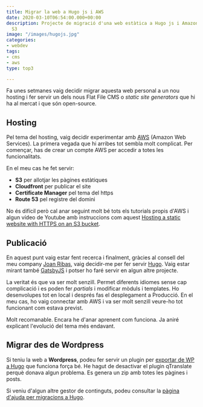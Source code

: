 ```yaml
---
title: Migrar la web a Hugo js i AWS
date: 2020-03-10T06:54:00.000+00:00
description: Projecte de migració d'una web estàtica a Hugo js i Amazon Web Services
  S3
image: "/images/hugojs.jpg"
categories:
- webdev
tags:
- cms
- aws
type: top3

---
```

Fa unes setmanes vaig decidir migrar aquesta web personal a un nou hosting i fer servir un dels nous Flat File CMS o _static site generators_ que hi ha al mercat i que són open-source.

## Hosting

Pel tema del hosting, vaig decidir experimentar amb [AWS](https://aws.amazon.com/) (Amazon Web Services). La primera vegada que hi arribes tot sembla molt complicat. Per començar, has de crear un compte AWS per accedir a totes les funcionalitats.

En el meu cas he fet servir:

* **S3** per allotjar les pàgines estàtiques
* **Cloudfront** per publicar el site
* **Certificate Manager** pel tema del https
* **Route 53** pel registre del domini

No és difícil però cal anar seguint molt bé tots els tutorials propis d'AWS i algun vídeo de Youtube amb instruccions com aquest [Hosting a static website with HTTPS on an S3 bucket](https://youtu.be/uwgB_sIhIko).

## Publicació

En aquest punt vaig estar fent recerca i finalment, gràcies al consell del meu company [Joan Ribas](https://www.linkedin.com/in/joan-ribas/), vaig decidir-me per fer servir [Hugo](https://gohugo.io/). Vaig estar mirant també [GatsbyJS](https://www.gatsbyjs.org/) i potser ho faré servir en algun altre projecte.

La veritat és que va ser molt senzill. Permet diferents idiomes sense cap complicació i es poden fer _partials_ i modificar mòduls i templates. Ho desenvolupes tot en local i després fas el desplegament a Producció. En el meu cas, ho vaig connectar amb AWS i va ser molt senzill veure-ho tot funcionant com estava previst.

Molt recomanable. Encara he d'anar aprenent com funciona. Ja aniré explicant l'evolució del tema més endavant.

## Migrar des de Wordpress

Si teniu la web a **Wordpress**, podeu fer servir un plugin per [exportar de WP a Hugo](https://github.com/SchumacherFM/wordpress-to-hugo-exporter "Wordpress to Hugo exporter") que funciona força bé. He hagut de desactivar el plugin qTranslate perquè donava algun problema. Es genera un zip amb totes les pàgines i posts. 

Si veniu d'algun altre gestor de continguts, podeu consultar la [pàgina d'ajuda per migracions a Hugo](https://gohugo.io/tools/migrations/ "Migrate to Hugo").